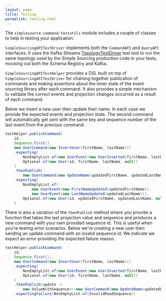 ```yaml
---
layout: page
title: Testing
permalink: testing.html
---
```


The `simplesource-command-testutils` module includes a couple of classes to help in testing your application.

`SimpleSourcingAPITestDriver` implements both the `CommandAPI` and `QueryAPI` interfaces. It uses the Kafka Streams
[TopologyTestDriver](https://cwiki.apache.org/confluence/display/KAFKA/KIP-247%3A+Add+public+test+utils+for+Kafka+Streams)
test tool to run the same topology used by the Simple Sourcing production code in your tests, mocking out
both the Schema Registry and Kafka.

`SimpleSourcingAPITestHelper` provides a DSL built on top of `SimpleSourcingAPITestDriver` for chaining together
publication of commands and making assertions about the inner state of the event sourcing library
after each command. It also provides a simple mechanism to validate the correct events and projection changes
occurred as a result of each command.

Below we insert a new user then update their name. In each case we provide the expected events and projection state.
The second command will automatically get sent with the same key and sequence number of the last event
from the previous command.

```java
testHelper.publishCommand(
    id,
    Sequence.first(),
    new UserCommand(new InsertUser(firstName, lastName)))
    .expecting(
        NonEmptyList.of(new UserEvent(new UserInserted(firstName, lastName))),
        Optional.of(new User(id, firstName, lastName, null))
    )
    .thenPublish(
        new UserCommand(new UpdateName(updatedFirstName, updatedLastName)))
    .expecting(
        NonEmptyList.of(
            new UserEvent(new FirstNameUpdated(updatedFirstName)),
            new UserEvent(new LastNameUpdated(updatedLastName))),
        Optional.of(new User(id, updatedFirstName, updatedLastName, null))
    )
```

There is also a variation of the `thenPublish` method where you provide a function
that takes the last projection value and sequence and produces a new command with your own provided sequence id.
This is useful when you're testing error scenarios. Below we're creating a new user then sending an update command
with an invalid sequence id. We indicate we expect an error providing the expected failure reason.

```java
testHelper.publishCommand(
    id,
    Sequence.first(),
    new UserCommand(new InsertUser(firstName, lastName)))
    .expecting(
        NonEmptyList.of(new UserEvent(new UserInserted(firstName, lastName))),
        Optional.of(new User(id, firstName, lastName, null))
    )
    .thenPublish(update ->
        new ValueWithSequence<>(new UserCommand(new UpdateName(updatedFirstName, updatedLastName)), Sequence.first()))
    .expectingFailure(NonEmptyList.of(InvalidReadSequence))
```
